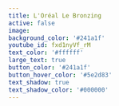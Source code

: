```yaml
---
title: L'Oréal Le Bronzing
active: false
image:
background_color: '#241a1f'
youtube_id: fxd1nyVf_rM
text_color: '#ffffff'
large_text: true
button_color: '#241a1f'
button_hover_color: '#5e2d83'
text_shadow: true
text_shadow_color: '#000000'
---
```


